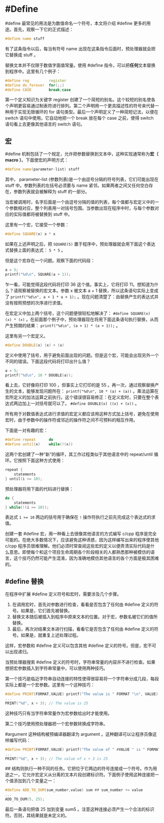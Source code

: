 # \#Define

\#define 最常见的用法是为数值命名一个符号，本文将介绍 \#define 更多的用途。首先，观察一下它的正式描述：

```c++
#define name stuff
```

有了这条指令以后，每当有符号 name 出现在这条指令后面时，预处理器就会把它替换成 stuff 。

替换文本并不仅限于数值字面值常量。使用 \#define 指令，可以把**任何**文本替换到程序中。这里有几个例子：

```c++
#define reg         register
#define do_forever  for(;;)
#define CASE        break;case
```

第一个定义知识为关键字 register 创建了一个简短的别名。这个较短的别名使各个声明更容易通过制表符进行排列。第二个声明用一个更具描述性的符号来代替一种用于实现无限循环的 for 语句类型。最后一个声明定义了一种简短记法，以便在 switch 语句中使用。它自动地把一个 break 放在每个 case 之前，使得 switch 语句看上去更像其他语言的 switch 语句。

## 宏

\#define 机制包括了一个规定，允许把参数替换到文本中，这种实现通常称为**宏（ macro ）**。下面使宏的声明方式：

```c++
#define name(parameter-list) stuff
```

其中， parameter-list (参数列表)是一个由逗号分隔的符号列表，它们可能出现在 stuff 中。参数列表的左括号必须要与 name 紧邻。如果两者之间又任何空白存在，参数列表就会被解释为 stuff 的一部分。

当宏被调用时，名字后面是一个由逗号分隔的值的列表，每个值都与宏定义中的一个参数相对应，整个列表用一对括号包围。当参数出现在程序中时，与每个参数对应的实际值都将被替换到 stuff 中。

这里有一个宏，它接受一个参数：

```c++
#define SQUARE(x) x * x
```

如果在上述声明之后，把 `SQUARE(5)` 置于程序中，预处理器就会用下面这个表达式替换上面的表达式： `5 * 5` 。

但是这个宏存在一个问题。观察下面的代码段：

```c++
a = 5;
printf("%d\n", SQUARE(a + 1));
```

乍一看，可能觉得这段代码将打印 36 这个值。事实上，它将打印 11。想知道为什么？请观察被替换的宏文本。参数 x 被文本 a + 1 替换，所以这条语句实际上变成了 `printf("%d\n", a + 1 * a + 1);` 。现在问题清楚了：由替换产生的表达式并没有按照预想的次序进行求值。

在宏定义中加上两个括号，这个问题便很轻松地解决了： `#define SQUARE(x) (x) * (x)` 。在前面那个例子中，预处理器现在将用下面这条语句执行替换，从而产生预期的结果： `printf("%d\n", (a + 1) * (a + 1));` 。

这里有另一个宏定义。

```c++
#define DOUBLE(x) (x) + (x)
```

定义中使用了括号，用于避免前面出现的问题。但是这个宏，可能会出现另外一个不同的错误。下面这段代码将打印出什么值？

```c++
a = 5;
printf("%d\n", 10 * DOUBLE(a));
```

看上去，它好像将打印 100 ，但事实上它打印的是 55 。再一次，通过观察替换产生的文本，能够发现问题所在： `printf("%d\n", 10 * (a) + (a))` 。乘法运算在宏所定义的加法运算之前执行。这个错误很容易修正：在定义宏时，只要在整个表达式两边加上一对括号就可以了。 `#define DOUBLE(x) ((x) + (x))` 。

所有用于对数值表达式进行求值的宏定义都应该用这种方式加上括号，避免在使用宏时，由于参数中的操作符或邻近的操作符之间不可预料的相互作用。

下面是一对有趣的宏：

```c++
#define repeat      do
#define until(x)    while(!(x))
```

这两个宏创建了一种“新”的循环，其工作过程类似于其他语言中的 repeat/until 循环。它按照下面这种方式使用：

```c++
repeat {
    statements
} until(i >= 10);
```

预处理器将用下面的代码进行替换：

```c++
do {
    statements
} while(!(i >= 10));
```

表达式 `1 >= 10` 两边的括号用于确保在 `!` 操作符执行之前先完成这个表达式的求值。

创建一套 \#define 宏，用一种看上去很像其他语言的方式编写 c/cpp 程序是完全可能的。在绝大多数情况下，应该避免这种诱惑，因为这样编写出来的程序使其他 c/cpp 程序员很难理解。他们必须时常查阅这些宏的定义以便弄清实际代码是什么意思。即使每个和这个项目生命周期各个阶段相关的人都熟悉那种被模仿的语言，这个技巧仍然可能产生混淆，因为准确地模仿其他语言的各个方面是极其困难的。

## \#define 替换

在程序中扩展 \#define 定义符号和宏时，需要涉及几个步骤。

1. 在调用宏时，首先对参数进行检查，看看是否包含了任何由 \#define 定义的符号。如果是，它们首先被替换。
2. 替换文本随后被插入到程序中原来文本的位置。对于宏，参数名被它们的值所替换。 
3. 最后，再次对结果文本进行扫描，看看它是否包含了任何由 \#define 定义的符号。如果是，就重复上述处理过程。

这样，宏参数和 \#define 定义可以包含其他 \#define 定义的符号。但是，宏不可以出现递归。

当预处理器搜索 \#define 定义的符号时，字符串常量的内容并不进行检查。如果想把宏参数插入到字符串常量中，可以使用两种技巧。

第一个技巧是临近字符串自动连接的特性使得很容易将一个字符串分成几段，每段实际上都是一个宏参数。这里有一个这种技巧：

```c++
#define PRINT(FORMAT,VALUE) printf("The value is " FORMAT "\n", VALUE)
...
PRINT("%d", x + 3); // The value is 25
```

这种技巧只有当字符串常量作为宏参数给出时才能使用。

第二个技巧使用预处理器把一个宏参数转换成字符串。

\#argument 这种结构被预编译器翻译为 argument 。这种翻译可以让程序员像这样编写代码：

```c++
#define PRINT(FORMAT,VALUE) printf("The value of " #VALUE " is " FORMAT "\n", VALUE)
...
PRINT("%d", x + 3); // The value of x + 3 is 25
```

\#\# 结构则执行一种不同的任务。它把位于它两边的符号连接成一个符号。作为用途之一，它允许宏定义从分离的文本片段创建标识符。下面例子使用这种连接把一个值添加到几个变量之一：

```c++
#define ADD_TO_SUM(sum_number,value) sum ## sum_number += value
...
ADD_TO_DUM(5, 25);
```

最后一条语句把值 25 加到变量 sum5 。注意这种连接必须产生一个合法的标识符。否则，其结果就是未定义的。

